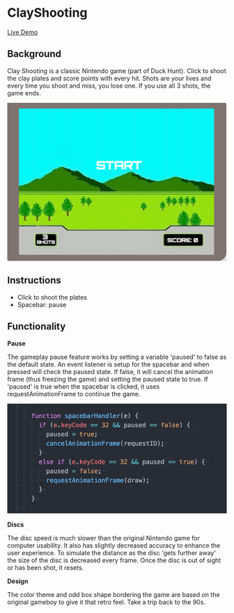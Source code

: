 # ClayShooting

[Live Demo](https://mbelgrader.github.io/)

## Background

Clay Shooting is a classic Nintendo game (part of Duck Hunt).
Click to shoot the clay plates and score points with every hit.
Shots are your lives and every time you shoot and miss, you lose one.
If you use all 3 shots, the game ends.

![images](./images/game.png)

## Instructions

- Click to shoot the plates
- Spacebar: pause

## Functionality

**Pause**

The gameplay pause feature works by setting a variable 'paused' to false as the default state. An event listener is setup for the spacebar and when pressed will check the paused state. If false, it will cancel the animation frame (thus freezing the game) and setting the paused state to true. If 'paused' is true when the spacebar is clicked, it uses requestAnimationFrame to continue the game.

![images](./images/pause_code.png)

**Discs**

The disc speed is much slower than the original Nintendo game for computer usability. It also has slightly decreased accuracy to enhance the user experience. To simulate the distance as the disc 'gets further away' the size of the disc is decreased every frame. Once the disc is out of sight or has been shot, it resets.

**Design**

The color theme and odd box shape bordering the game are based on the original gameboy to give it that retro feel. Take a trip back to the 90s.
